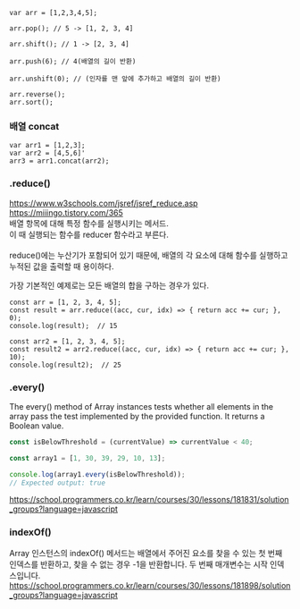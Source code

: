  

```
var arr = [1,2,3,4,5];
```

```
arr.pop(); // 5 -> [1, 2, 3, 4]
```
```
arr.shift(); // 1 -> [2, 3, 4]
```
```
arr.push(6); // 4(배열의 길이 반환)
```
```
arr.unshift(0); // (인자를 맨 앞에 추가하고 배열의 길이 반환)
```
```
arr.reverse();
arr.sort();
```
### 배열 concat
```
var arr1 = [1,2,3];
var arr2 = [4,5,6]'
arr3 = arr1.concat(arr2);
```

### .reduce()
https://www.w3schools.com/jsref/jsref_reduce.asp  
https://miiingo.tistory.com/365  
배열 항목에 대해 특정 함수를 실행시키는 메서드.   
이 때 실행되는 함수를 reducer 함수라고 부른다.  
&nbsp;  
reduce()에는 누산기가 포함되어 있기 때문에, 배열의 각 요소에 대해 함수를 실행하고 누적된 값을 출력할 때 용이하다.  
  
가장 기본적인 예제로는 모든 배열의 합을 구하는 경우가 있다.  
```
const arr = [1, 2, 3, 4, 5];
const result = arr.reduce((acc, cur, idx) => { return acc += cur; }, 0);
console.log(result);  // 15

const arr2 = [1, 2, 3, 4, 5];
const result2 = arr2.reduce((acc, cur, idx) => { return acc += cur; }, 10);
console.log(result2);  // 25
```

### .every()
The every() method of Array instances tests whether all elements in the array pass the test implemented by the provided function. It returns a Boolean value.
```javascript
const isBelowThreshold = (currentValue) => currentValue < 40;

const array1 = [1, 30, 39, 29, 10, 13];

console.log(array1.every(isBelowThreshold));
// Expected output: true
```
https://school.programmers.co.kr/learn/courses/30/lessons/181831/solution_groups?language=javascript


### indexOf()
Array 인스턴스의 indexOf() 메서드는 배열에서 주어진 요소를 찾을 수 있는 첫 번째 인덱스를 반환하고, 찾을 수 없는 경우 -1을 반환합니다.
두 번째 매개변수는 시작 인덱스입니다.
https://school.programmers.co.kr/learn/courses/30/lessons/181898/solution_groups?language=javascript
